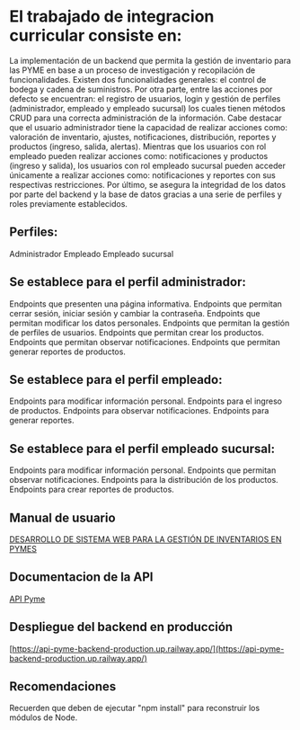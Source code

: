 # El trabajado de integracion curricular consiste en:
La implementación de un backend que permita la gestión de inventario para las PYME en base a un proceso de investigación y recopilación de funcionalidades. Existen dos funcionalidades generales: el control de bodega y cadena de suministros. Por otra parte, entre las acciones por defecto se encuentran: el registro de usuarios, login y gestión de perfiles (administrador, empleado y empleado sucursal) los cuales tienen métodos CRUD para una correcta administración de la información. Cabe destacar que el usuario administrador tiene la capacidad de realizar acciones como: valoración de inventario, ajustes, notificaciones, distribución, reportes y productos (ingreso, salida, alertas). Mientras que los usuarios con rol empleado pueden realizar acciones como: notificaciones y productos (ingreso y salida), los usuarios con rol empleado sucursal pueden acceder únicamente a realizar acciones como: notificaciones y reportes con sus respectivas restricciones. Por último, se asegura la integridad de los datos por parte del backend y la base de datos gracias a una serie de perfiles y roles previamente establecidos.
##  Perfiles:
  Administrador
  Empleado
  Empleado sucursal
##  Se establece para el perfil administrador:
  Endpoints que presenten una página informativa.
  Endpoints que permitan cerrar sesión, iniciar sesión y cambiar la contraseña.
  Endpoints que permitan modificar los datos personales.
  Endpoints que permitan la gestión de perfiles de usuarios.
  Endpoints que permitan crear los productos.
  Endpoints que permitan observar notificaciones.
  Endpoints que permitan generar reportes de productos.
##  Se establece para el perfil empleado:
  Endpoints para modificar información personal.
  Endpoints para el ingreso de productos.
  Endpoints para observar notificaciones.
  Endpoints para generar reportes.
##  Se establece para el perfil empleado sucursal:
  Endpoints para modificar información personal.
  Endpoints que permitan observar notificaciones.
  Endpoints para la distribución de los productos.
  Endpoints para crear reportes de productos. 
##  Manual de usuario
[DESARROLLO DE SISTEMA WEB PARA LA GESTIÓN DE INVENTARIOS EN PYMES](https://www.youtube.com/watch?v=Ho_ghv5wFBs&feature=youtu.be)
##  Documentacion de la API
[API Pyme](https://sugar-fig-056.notion.site/API-Pyme-f70d912f37e24a1f9437d9bdd3e504ed)
##  Despliegue del backend en producción
[https://api-pyme-backend-production.up.railway.app/](https://api-pyme-backend-production.up.railway.app/)
##  Recomendaciones
Recuerden que deben de ejecutar "npm install" para reconstruir los módulos de Node.





